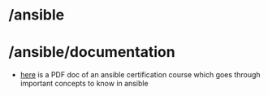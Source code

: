 # /ansible

# /ansible/documentation
* [here](https://github.com/mylesholloway1/OpenLDAP-Project/edit/main/ansible/documentation/rh294-8.4-student-guide.pdf) is a PDF doc of an ansible certification course which goes through important concepts to know in ansible
